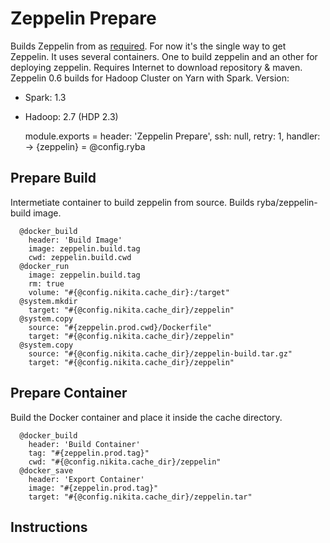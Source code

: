 
# Zeppelin Prepare

Builds Zeppelin from as [required][zeppelin-build]. For now it's the single way to get Zeppelin.
It uses several containers. One to build zeppelin and an other for deploying zeppelin.
Requires Internet to download repository & maven.
Zeppelin 0.6 builds for Hadoop Cluster on Yarn with Spark.
Version:
  - Spark: 1.3
  - Hadoop: 2.7 (HDP 2.3)


    module.exports = header: 'Zeppelin Prepare', ssh: null, retry: 1, handler: ->
      {zeppelin} = @config.ryba

## Prepare Build

Intermetiate container to build zeppelin from source. Builds ryba/zeppelin-build
image.

      @docker_build
        header: 'Build Image'
        image: zeppelin.build.tag
        cwd: zeppelin.build.cwd
      @docker_run
        image: zeppelin.build.tag
        rm: true
        volume: "#{@config.nikita.cache_dir}:/target"
      @system.mkdir
        target: "#{@config.nikita.cache_dir}/zeppelin"
      @system.copy
        source: "#{zeppelin.prod.cwd}/Dockerfile"
        target: "#{@config.nikita.cache_dir}/zeppelin"
      @system.copy
        source: "#{@config.nikita.cache_dir}/zeppelin-build.tar.gz"
        target: "#{@config.nikita.cache_dir}/zeppelin"

## Prepare Container

Build the Docker container and place it inside the cache directory.

      @docker_build
        header: 'Build Container'
        tag: "#{zeppelin.prod.tag}"
        cwd: "#{@config.nikita.cache_dir}/zeppelin"
      @docker_save
        header: 'Export Container'
        image: "#{zeppelin.prod.tag}"
        target: "#{@config.nikita.cache_dir}/zeppelin.tar"

## Instructions

[zeppelin-build]:http://zeppelin.incubator.apache.org/docs/install/install.html
[github-instruction]:https://github.com/apache/incubator-zeppelin
[hortonwork-instruction]:http://fr.hortonworks.com/blog/introduction-to-data-science-with-apache-spark/
